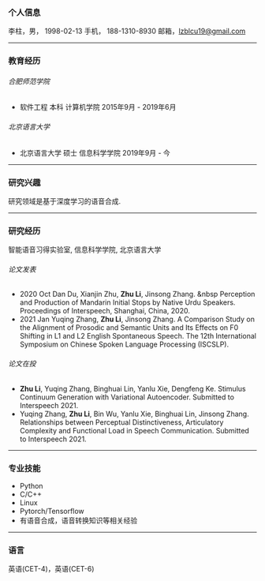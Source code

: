 ### 个人信息
李柱，男， 1998-02-13 手机， 188-1310-8930 邮箱，lzblcu19@gmail.com

---

### 教育经历
###### 合肥师范学院
* 软件工程 本科 计算机学院     2015年9月 - 2019年6月

###### 北京语言大学
* 北京语言大学 硕士 信息科学学院    2019年9月 - 今

---

### 研究兴趣
研究领域是基于深度学习的语音合成.

---


### 研究经历
智能语音习得实验室, 信息科学学院, 北京语言大学

###### 论文发表
*	2020 Oct  Dan Du, Xianjin Zhu, **Zhu Li**, Jinsong Zhang. &nbsp Perception and Production of Mandarin Initial Stops by Native Urdu Speakers. Proceedings of Interspeech, Shanghai, China, 2020. 
*	2021 Jan  Yuqing Zhang, **Zhu Li**, Jinsong Zhang.  A Comparison Study on the Alignment of Prosodic and Semantic Units and Its Effects on F0 Shifting in L1 and L2 English Spontaneous Speech. The 12th International Symposium on Chinese Spoken Language Processing (ISCSLP).

###### 论文在投
*	**Zhu Li**, Yuqing Zhang, Binghuai Lin, Yanlu Xie, Dengfeng Ke.  Stimulus Continuum Generation with Variational Autoencoder. Submitted to Interspeech 2021.
*	Yuqing Zhang, **Zhu Li**, Bin Wu, Yanlu Xie, Binghuai Lin, Jinsong Zhang.  Relationships between Perceptual Distinctiveness, Articulatory Complexity and Functional Load in Speech Communication. Submitted to Interspeech 2021.

---


### 专业技能
* Python
* C/C++
* Linux
* Pytorch/Tensorflow
* 有语音合成，语音转换知识等相关经验

---


### 语言
英语(CET-4)，英语(CET-6)

